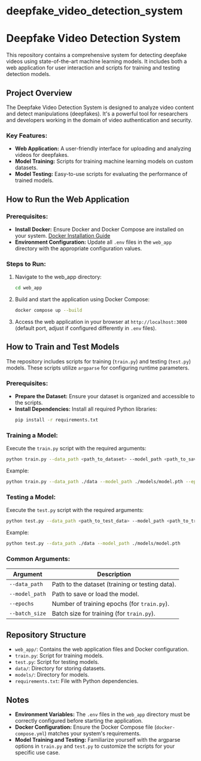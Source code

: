# deepfake_video_detection_system
# Deepfake Video Detection System

This repository contains a comprehensive system for detecting deepfake videos using state-of-the-art machine learning models. It includes both a web application for user interaction and scripts for training and testing detection models.

## Project Overview

The Deepfake Video Detection System is designed to analyze video content and detect manipulations (deepfakes). It's a powerful tool for researchers and developers working in the domain of video authentication and security.

### Key Features:

- **Web Application:** A user-friendly interface for uploading and analyzing videos for deepfakes.
- **Model Training:** Scripts for training machine learning models on custom datasets.
- **Model Testing:** Easy-to-use scripts for evaluating the performance of trained models.

## How to Run the Web Application

### Prerequisites:

- **Install Docker:** Ensure Docker and Docker Compose are installed on your system. [Docker Installation Guide](https://docs.docker.com/get-docker/)
- **Environment Configuration:** Update all `.env` files in the `web_app` directory with the appropriate configuration values.

### Steps to Run:

1. Navigate to the web_app directory:
   ```bash
   cd web_app
   ```

2. Build and start the application using Docker Compose:
   ```bash
   docker compose up --build
   ```

3. Access the web application in your browser at `http://localhost:3000` (default port, adjust if configured differently in `.env` files).

## How to Train and Test Models

The repository includes scripts for training (`train.py`) and testing (`test.py`) models. These scripts utilize `argparse` for configuring runtime parameters.

### Prerequisites:

- **Prepare the Dataset:** Ensure your dataset is organized and accessible to the scripts.
- **Install Dependencies:** Install all required Python libraries:
  ```bash
  pip install -r requirements.txt
  ```

### Training a Model:

Execute the `train.py` script with the required arguments:

```bash
python train.py --data_path <path_to_dataset> --model_path <path_to_save_model> --epochs <number_of_epochs> --batch_size <batch_size>
```

Example:
```bash
python train.py --data_path ./data --model_path ./models/model.pth --epochs 20 --batch_size 32
```

### Testing a Model:

Execute the `test.py` script with the required arguments:

```bash
python test.py --data_path <path_to_test_data> --model_path <path_to_trained_model>
```

Example:
```bash
python test.py --data_path ./data --model_path ./models/model.pth
```

### Common Arguments:

| Argument | Description |
|----------|-------------|
| `--data_path` | Path to the dataset (training or testing data). |
| `--model_path` | Path to save or load the model. |
| `--epochs` | Number of training epochs (for `train.py`). |
| `--batch_size` | Batch size for training (for `train.py`). |

## Repository Structure

- `web_app/`: Contains the web application files and Docker configuration.
- `train.py`: Script for training models.
- `test.py`: Script for testing models.
- `data/`: Directory for storing datasets.
- `models/`: Directory for models.
- `requirements.txt`: File with Python dependencies.

## Notes

- **Environment Variables:** The `.env` files in the `web_app` directory must be correctly configured before starting the application.
- **Docker Configuration:** Ensure the Docker Compose file (`docker-compose.yml`) matches your system's requirements.
- **Model Training and Testing:** Familiarize yourself with the argparse options in `train.py` and `test.py` to customize the scripts for your specific use case.
